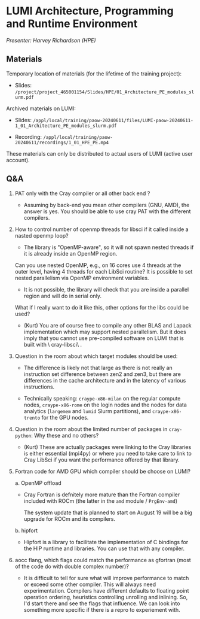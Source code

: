 # LUMI Architecture, Programming and Runtime Environment

*Presenter: Harvey Richardson (HPE)*

## Materials

Temporary location of materials (for the lifetime of the training project):

-   Slides: `/project/project_465001154/Slides/HPE/01_Architecture_PE_modules_slurm.pdf`

Archived materials on LUMI:

-   Slides: `/appl/local/training/paow-20240611/files/LUMI-paow-20240611-1_01_Architecture_PE_modules_slurm.pdf`

-   Recording: `/appl/local/training/paow-20240611/recordings/1_01_HPE_PE.mp4`

These materials can only be distributed to actual users of LUMI (active user account).


## Q&A

1.  PAT only with the Cray compiler or all other back end ?

    -    Assuming by back-end you mean other compilers (GNU, AMD), the answer is yes. You should be able to use cray PAT with the different compilers.

2.  How to control number of openmp threads for libsci if it called inside a nasted openmp loop?
    -   The library is "OpenMP-aware", so it will not spawn nested threads if it is already inside an OpenMP region. 
   
    Can you use nested OpenMP, e.g., on 16 cores use 4 threads at the outer level, having 4 threads for each LibSci routine? It is possible to set nested parallelism via OpenMP environment variables.

    -   It is not possible, the library will check that you are inside a parallel region and will do in serial only.

    What if I really want to do it like this, other options for the libs could be used?

    -   (Kurt) You are of course free to compile any other BLAS and Lapack implementation which may support nested parallelism. But it does imply that you cannot use pre-compiled software on LUMI that is built with \ cray-libsci\ .

3.  Question in the room about which target modules should be used:

    -   The difference is likely not that large as there is not really an instruction set difference between zen2 and
        zen3, but there are differences in the cache architecture and in the latency of various instructions.

    -   Technically speaking: `craype-x86-milan` on the regular compute nodes, `craype-x86-rome` on the login nodes and
        the nodes for data analytics (`largemem` and `lumid` Slurm partitions), and `craype-x86-trento` for the GPU nodes.

4.  Question in the room about the limited number of packages in `cray-python`: Why these and no others?

    -    (Kurt) These are actually packages were linking to the Cray libraries is either essential (mpi4py) or where you need to take care to link to Cray LibSci if you want the performance offered by that library.

5.  Fortran code for AMD GPU which compiler should be choose on LUMI?
 
    a.  OpenMP offload
   
       -   Cray Fortran is defnitely more mature than the Fortran compiler included with ROCm (the latter in the `amd` module / `PrgEnv-amd`)

           The system update that is planned to start on August 19 will be a big upgrade for ROCm and its compilers.

    b.  hipfort
   
       -   Hipfort is a library to facilitate the implementation of C bindings 
           for the HIP runtime and libraries.
           You can use that with any compiler.

6.  aocc flang, which flags could match the performance as gfortran (most of the code do with double complex number)?

    -   It is difficult to tell for sure what will improve performance to match or exceed some other compiler. This will always need experimentation. Compilers have different defaults to floating point operation ordering, heuristics controlling unrolling and inlining. So, I'd start there and see the flags that influence. We can look into something more specific if there is a repro to experiement with. 
